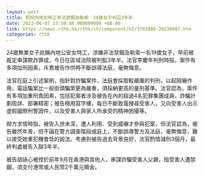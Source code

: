 ```yaml
---
layout: post
title: 假扮內地女特工非法禁錮及勒索　24歲女子判囚3年半
date: 2023-06-07 15:50:08.000000000 +08:00
link: https://news.rthk.hk/rthk/ch/component/k2/1703880-20230607.htm
categories: rthk
---
```


24歲無業女子訛稱內地公安女特工，涉嫌非法禁錮及勒索一名19歲女子，早前被裁定串謀欺詐罪成，今日在區域法院被判監3年半。法官李慶年判刑時指，案件有多項加刑因素，斥責被告作供時不斷誤導法庭，毫無悔意。

法官在庭上引述案例，指針對詐騙案件，法庭會採取較嚴厲的判刑，以起阻嚇作用，電話騙案比一般街頭騙案更為嚴重，須採納更高的量刑基準。法官認為，案件有多項加重刑責因素，包括犯案者涉及被告在內的超過4名犯罪集團成員，詐騙計劃周詳、部署精密；被告租用寫字樓，每日不斷致電搜尋受害人，又向受害人出示虛假國際刑警證件，以及受害人與家人所承受的精神困擾等。

辯方求情時指，被告入世未深，遭人利用、受到威嚇才參與犯案，但法官認為，被告雖然年青，但不論在警方調查階段或庭上，不斷誤導警方及法庭，毫無悔意，難以接受她重犯機會低的說法。考慮到被告過去背景良好，法官酌情減刑3個月，最終判處被告入獄3年半。

被告胡詠心被控於前年9月在香港與其他人，串謀詐騙受害人父親，指受害人遭禁錮，須支付港幣或人民幣2千萬元贖金。

